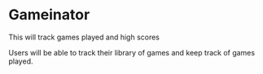 # Gameinator
This will track games played and high scores

Users will be able to track their library of games and keep track of games played.
